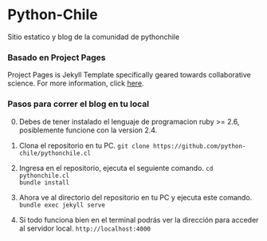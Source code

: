 # Python-Chile 

Sitio estatico y blog de la comunidad de pythonchile 


### Basado en Project Pages

Project Pages is Jekyll Template specifically geared towards collaborative science. For more information, click [here](https://github.com/projectpages/project-pages/).



### Pasos para correr el blog en tu local
0. Debes de tener instalado el lenguaje de programacion ruby >= 2.6, posiblemente funcione con la version 2.4. 
1. Clona el repositorio en tu PC.
`git clone https://github.com/python-chile/pythonchile.cl`
2. Ingresa en el repositorio, ejecuta el seguiente comando. 
`cd pythonchile.cl`   
`bundle install`

3. Ahora ve al directorio del repositorio en tu PC y ejecuta este comando.
`bundle exec jekyll serve`

4. Si todo funciona bien en el terminal podrás ver la dirección para acceder al servidor local. `http://localhost:4000`
